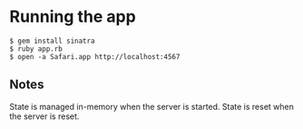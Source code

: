 # Running the app

    $ gem install sinatra
    $ ruby app.rb
    $ open -a Safari.app http://localhost:4567

## Notes
State is managed in-memory when the server is started. State is reset when the
server is reset.
